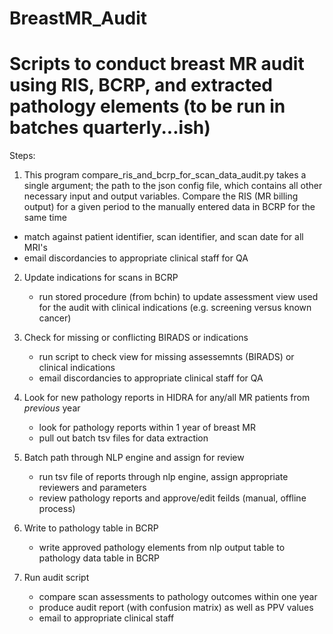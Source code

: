 # BreastMR_Audit
Scripts to conduct breast MR audit using RIS, BCRP, and extracted pathology elements
(to be run in batches quarterly...ish)
====================================================================================

Steps:


1.	This program compare_ris_and_bcrp_for_scan_data_audit.py takes a single argument; the path to the json config file, which contains all other necessary input and output variables. Compare the RIS (MR billing output) for a given period to the manually entered data in BCRP for the same time
   - match against patient identifier, scan identifier, and scan date for all MRI's
   - email discordancies to appropriate clinical staff for QA


2. Update indications for scans in BCRP
   - run stored procedure (from bchin) to update assessment view used for the audit with clinical indications (e.g. screening versus known cancer)


3. Check for missing or conflicting BIRADS or indications
   - run script to check view for missing assessemnts (BIRADS) or clinical indications
   - email discordancies to appropriate clinical staff for QA


4. Look for new pathology reports in HIDRA for any/all MR patients from *previous* year
     - look for pathology reports within 1 year of breast MR
      - pull out batch tsv files for data extraction


5. Batch path through NLP engine and assign for review
   - run tsv file of reports through nlp engine, assign appropriate reviewers and parameters
   - review pathology reports and approve/edit feilds (manual, offline process)


6. Write to pathology table in BCRP
   - write approved pathology elements from nlp output table to pathology data table in BCRP


7. Run audit script
   - compare scan assessments to pathology outcomes within one year
   - produce audit report (with confusion matrix) as well as PPV values
   - email to appropriate clinical staff

